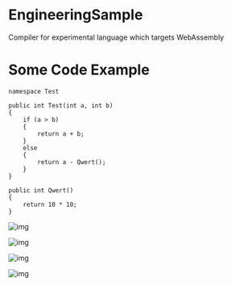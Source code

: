 # EngineeringSample

Compiler for experimental language which targets WebAssembly

# Some Code Example

	namespace Test

	public int Test(int a, int b)
	{
		if (a > b)
		{
			return a + b;
		}
		else
		{
			return a - Qwert();
		}
	}

	public int Qwert()
	{
		return 10 * 10;
	}

![img](https://user-images.githubusercontent.com/77643169/193153895-851480e7-710f-45e6-8328-099e9206fee9.png)

![img](https://user-images.githubusercontent.com/77643169/193153939-c886f70c-0ed8-471b-afc3-ec5870b9558b.png)

![img](https://user-images.githubusercontent.com/77643169/193153919-1fc2ee1b-80c5-4468-9396-820bdee5fa25.png)

![img](https://user-images.githubusercontent.com/77643169/193154111-ad35c69d-c248-4048-9ab0-f12feb065458.png)

